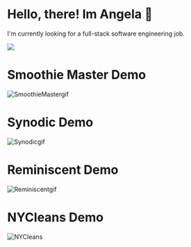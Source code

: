  # Hello, there! Im Angela 👋
 I'm currently looking for a full-stack software engineering job. 
 
 <img align="center" src="https://github-readme-stats.vercel.app/api?username=angpace&show_icons=true&theme=tokyonight"/>
 

# Smoothie Master Demo
![SmoothieMastergif](https://user-images.githubusercontent.com/108838753/205720071-bd3f911a-a2b7-434b-b801-eaac35058ba5.gif)

# Synodic Demo
![Synodicgif](https://user-images.githubusercontent.com/108838753/205720234-56b4b2f0-3c1c-4c09-943b-df5d38e2d75a.gif)

# Reminiscent Demo

![Reminiscentgif](https://user-images.githubusercontent.com/108838753/205720363-cab36e7d-c6ae-485a-af6b-a6061ba2e08c.gif)

# NYCleans Demo

![NYCleans](https://user-images.githubusercontent.com/108838753/211165189-09c03276-20b4-4aad-a15f-f83b3d1e0155.gif)
